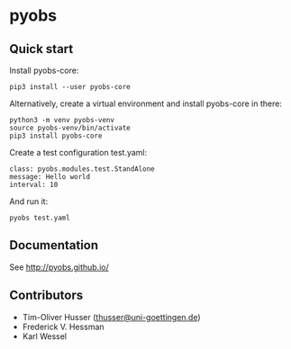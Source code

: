 pyobs
=====

Quick start
-----------

Install pyobs-core:

    pip3 install --user pyobs-core
    
Alternatively, create a virtual environment and install pyobs-core in there:

    python3 -m venv pyobs-venv
    source pyobs-venv/bin/activate
    pip3 install pyobs-core
    
Create a test configuration test.yaml:

    class: pyobs.modules.test.StandAlone
    message: Hello world
    interval: 10
      
And run it:
   
    pyobs test.yaml
    
Documentation
------------
See http://pyobs.github.io/


Contributors
------------

- Tim-Oliver Husser (thusser@uni-goettingen.de)
- Frederick V. Hessman
- Karl Wessel
